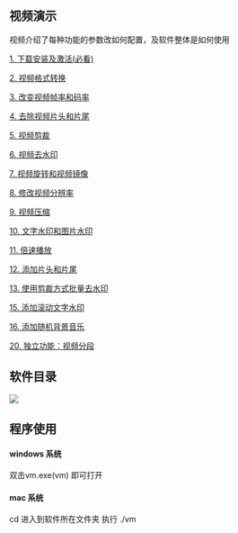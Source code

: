 
## 视频演示

视频介绍了每种功能的参数改如何配置，及软件整体是如何使用

[1. 下载安装及激活(必看)]()

[2. 视频格式转换]()

[3. 改变视频帧率和码率]()

[4. 去除视频片头和片尾]()

[5. 视频剪裁]()

[6. 视频去水印]()

[7. 视频旋转和视频镜像]()

[8. 修改视频分辨率]()

[9. 视频压缩]()

[10. 文字水印和图片水印]()

[11. 倍速播放]()

[12. 添加片头和片尾]()

[13. 使用剪裁方式批量去水印]()

[15. 添加滚动文字水印]()

[16. 添加随机背景音乐]()

[20. 独立功能：视频分段]()



## 软件目录

![](https://github.com/suifengqjn/videoWater/blob/master/image/r_6.png?raw=true)

## 程序使用

#### windows 系统
双击vm.exe(vm) 即可打开

#### mac 系统

cd 进入到软件所在文件夹
执行 ./vm 